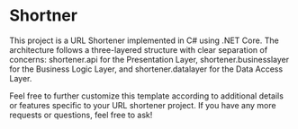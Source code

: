 # Shortner

This project is a URL Shortener implemented in C# using .NET Core. The architecture follows a three-layered structure with clear separation of concerns: shortener.api for the Presentation Layer, shortener.businesslayer for the Business Logic Layer, and shortener.datalayer for the Data Access Layer.


Feel free to further customize this template according to additional details or features specific to your URL shortener project. If you have any more requests or questions, feel free to ask!
